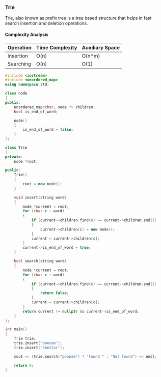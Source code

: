 ### Trie

Trie, also known as prefix tree is a tree based structure that helps in fast search insertion and deletion operations.

#### Complexity Analysis

| Operation | Time Complexity | Auxiliary Space |
| --------- | --------------- | --------------- |
| Insertion | O(n)            | O(n\*m)         |
| Searching | O(n)            | O(1)            |

```cpp
#include <iostream>
#include <unordered_map>
using namespace std;

class node
{
public:
    unordered_map<char, node *> children;
    bool is_end_of_word;

    node()
    {
        is_end_of_word = false;
    }
};

class Trie
{
private:
    node *root;

public:
    Trie()
    {
        root = new node();
    }

    void insert(string word)
    {
        node *current = root;
        for (char c : word)
        {
            if (current->children.find(c) == current->children.end())
            {
                current->children[c] = new node();
            }
            current = current->children[c];
        }
        current->is_end_of_word = true;
    }

    bool search(string word)
    {
        node *current = root;
        for (char c : word)
        {
            if (current->children.find(c) == current->children.end())
            {
                return false;
            }
            current = current->children[c];
        }
        return current != nullptr && current->is_end_of_word;
    }
};

int main()
{
    Trie trie;
    trie.insert("poonam");
    trie.insert("shettar");

    cout << (trie.search("poonam") ? "Found " : "Not found") << endl;

    return 0;
}
```
